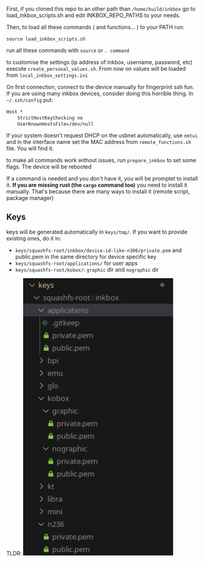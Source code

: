 First, if you cloned this repo to an other path than `/home/build/inkbox` go to load_inkbox_scripts.sh and edit INKBOX_REPO_PATHS to your needs.

Then, to load all these commands ( and functions... ) to your PATH run:
```
source load_inkbox_scripts.sh
```
run all these commands with `source` or `. command`

to customise the settings (ip address of inkbox, username, password, etc) execute `create_personal_values.sh`. From now on values will be loaded from `local_inkbox_settings.ini`

On first connection, connect to the device manually for fingerprint ssh fun. If you are using many inkbox devices, consider doing this horrible thing. In `~/.ssh/config` put:
```
Host *
    StrictHostKeyChecking no
    UserKnownHostsFile=/dev/null
```

If your system doesn't request DHCP on the usbnet automatically, use `nmtui` and in the interface name set the MAC address from `remote_functions.sh` file. You will find it.

to make all commands work without issues, run `prepare_inkbox` to set some flags. The device will be rebooted

If a command is needed and you don't have it, you will be promptet to install it. **If you are missing rust (the `cargo` command too)** you need to install it manually. That's because there are many ways to install it (remote script, package manager)

## Keys
keys will be generated automatically in `keys/tmp/`. If you want to provide existing ones, do it in:
- `keys/squashfs-root/inkbox/device-id-like-n306/private.pem` and public.pem in the same directory for device specific key
- `keys/squashfs-root/applications/` for user apps
- `keys/squashfs-root/kobox/`: `graphic` dir and `nographic` dir

TLDR:
![key-tree](img/key-tree.png)